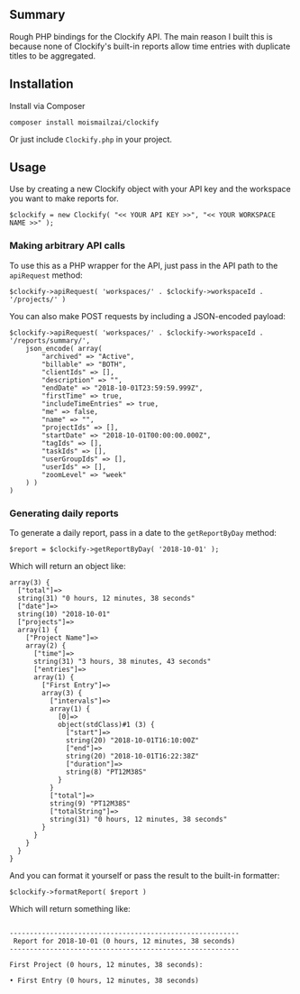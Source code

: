 ## Summary
Rough PHP bindings for the Clockify API. The main reason I built this is because none of Clockify's built-in reports allow time entries with duplicate titles to be aggregated. 

## Installation

Install via Composer

```
composer install moismailzai/clockify
```

Or just include ```Clockify.php``` in your project.

## Usage

Use by creating a new Clockify object with your API key and the workspace you want to make reports for.

```
$clockify = new Clockify( "<< YOUR API KEY >>", "<< YOUR WORKSPACE NAME >>" );
```

### Making arbitrary API calls

To use this as a PHP wrapper for the API, just pass in the API path to the ```apiRequest``` method:

```
$clockify->apiRequest( 'workspaces/' . $clockify->workspaceId . '/projects/' )
```

You can also make POST requests by including a JSON-encoded payload:

```
$clockify->apiRequest( 'workspaces/' . $clockify->workspaceId . '/reports/summary/',
    json_encode( array(
        "archived" => "Active",
        "billable" => "BOTH",
        "clientIds" => [],
        "description" => "",
        "endDate" => "2018-10-01T23:59:59.999Z",
        "firstTime" => true,
        "includeTimeEntries" => true,
        "me" => false,
        "name" => "",
        "projectIds" => [],
        "startDate" => "2018-10-01T00:00:00.000Z",
        "tagIds" => [],
        "taskIds" => [],
        "userGroupIds" => [],
        "userIds" => [],
        "zoomLevel" => "week"
    ) )
)
```

### Generating daily reports
To generate a daily report, pass in a date to the ```getReportByDay``` method:

```
$report = $clockify->getReportByDay( '2018-10-01' );
```

Which will return an object like:

```
array(3) {
  ["total"]=>
  string(31) "0 hours, 12 minutes, 38 seconds"
  ["date"]=>
  string(10) "2018-10-01"
  ["projects"]=>
  array(1) {
    ["Project Name"]=>
    array(2) {
      ["time"]=>
      string(31) "3 hours, 38 minutes, 43 seconds"
      ["entries"]=>
      array(1) {
        ["First Entry"]=>
        array(3) {
          ["intervals"]=>
          array(1) {
            [0]=>
            object(stdClass)#1 (3) {
              ["start"]=>
              string(20) "2018-10-01T16:10:00Z"
              ["end"]=>
              string(20) "2018-10-01T16:22:38Z"
              ["duration"]=>
              string(8) "PT12M38S"
            }
          }
          ["total"]=>
          string(9) "PT12M38S"
          ["totalString"]=>
          string(31) "0 hours, 12 minutes, 38 seconds"
        }
      }
    }
  }
}
```

And you can format it yourself or pass the result to the built-in formatter:

```
$clockify->formatReport( $report )
```

Which will return something like:

```

---------------------------------------------------------
 Report for 2018-10-01 (0 hours, 12 minutes, 38 seconds)
---------------------------------------------------------

First Project (0 hours, 12 minutes, 38 seconds): 

• First Entry (0 hours, 12 minutes, 38 seconds)
```